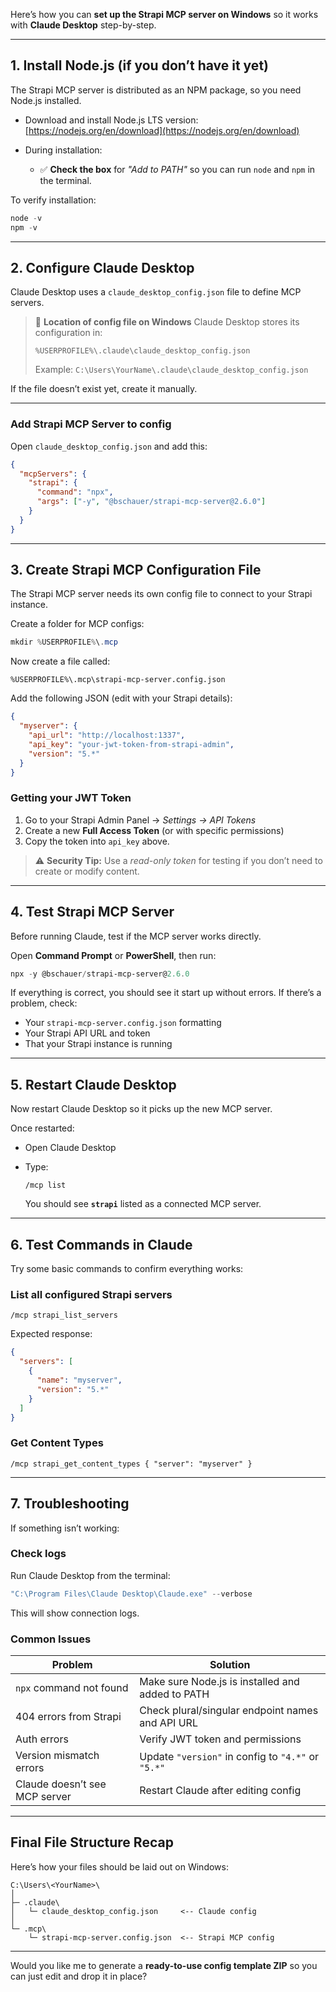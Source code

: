 Here’s how you can **set up the Strapi MCP server on Windows** so it works with **Claude Desktop** step-by-step.

---

## **1. Install Node.js (if you don’t have it yet)**

The Strapi MCP server is distributed as an NPM package, so you need Node.js installed.

* Download and install Node.js LTS version:
  [https://nodejs.org/en/download](https://nodejs.org/en/download)
* During installation:

  * ✅ **Check the box** for *"Add to PATH"* so you can run `node` and `npm` in the terminal.

To verify installation:

```powershell
node -v
npm -v
```

---

## **2. Configure Claude Desktop**

Claude Desktop uses a `claude_desktop_config.json` file to define MCP servers.

> 📂 **Location of config file on Windows**
> Claude Desktop stores its configuration in:
>
> ```
> %USERPROFILE%\.claude\claude_desktop_config.json
> ```
>
> Example: `C:\Users\YourName\.claude\claude_desktop_config.json`

If the file doesn’t exist yet, create it manually.

---

### **Add Strapi MCP Server to config**

Open `claude_desktop_config.json` and add this:

```json
{
  "mcpServers": {
    "strapi": {
      "command": "npx",
      "args": ["-y", "@bschauer/strapi-mcp-server@2.6.0"]
    }
  }
}
```

---

## **3. Create Strapi MCP Configuration File**

The Strapi MCP server needs its own config file to connect to your Strapi instance.

Create a folder for MCP configs:

```powershell
mkdir %USERPROFILE%\.mcp
```

Now create a file called:

```
%USERPROFILE%\.mcp\strapi-mcp-server.config.json
```

Add the following JSON (edit with your Strapi details):

```json
{
  "myserver": {
    "api_url": "http://localhost:1337",
    "api_key": "your-jwt-token-from-strapi-admin",
    "version": "5.*"
  }
}
```

### **Getting your JWT Token**

1. Go to your Strapi Admin Panel → *Settings → API Tokens*
2. Create a new **Full Access Token** (or with specific permissions)
3. Copy the token into `api_key` above.

> ⚠️ **Security Tip:**
> Use a *read-only token* for testing if you don’t need to create or modify content.

---

## **4. Test Strapi MCP Server**

Before running Claude, test if the MCP server works directly.

Open **Command Prompt** or **PowerShell**, then run:

```powershell
npx -y @bschauer/strapi-mcp-server@2.6.0
```

If everything is correct, you should see it start up without errors.
If there’s a problem, check:

* Your `strapi-mcp-server.config.json` formatting
* Your Strapi API URL and token
* That your Strapi instance is running

---

## **5. Restart Claude Desktop**

Now restart Claude Desktop so it picks up the new MCP server.

Once restarted:

* Open Claude Desktop
* Type:

  ```
  /mcp list
  ```

  You should see **`strapi`** listed as a connected MCP server.

---

## **6. Test Commands in Claude**

Try some basic commands to confirm everything works:

### **List all configured Strapi servers**

```
/mcp strapi_list_servers
```

Expected response:

```json
{
  "servers": [
    {
      "name": "myserver",
      "version": "5.*"
    }
  ]
}
```

### **Get Content Types**

```
/mcp strapi_get_content_types { "server": "myserver" }
```

---

## **7. Troubleshooting**

If something isn’t working:

### **Check logs**

Run Claude Desktop from the terminal:

```powershell
"C:\Program Files\Claude Desktop\Claude.exe" --verbose
```

This will show connection logs.

### **Common Issues**

| Problem                       | Solution                                           |
| ----------------------------- | -------------------------------------------------- |
| `npx` command not found       | Make sure Node.js is installed and added to PATH   |
| 404 errors from Strapi        | Check plural/singular endpoint names and API URL   |
| Auth errors                   | Verify JWT token and permissions                   |
| Version mismatch errors       | Update `"version"` in config to `"4.*"` or `"5.*"` |
| Claude doesn’t see MCP server | Restart Claude after editing config                |

---

## **Final File Structure Recap**

Here’s how your files should be laid out on Windows:

```
C:\Users\<YourName>\
│
├─ .claude\
│   └─ claude_desktop_config.json     <-- Claude config
│
└─ .mcp\
    └─ strapi-mcp-server.config.json  <-- Strapi MCP config
```

---

Would you like me to generate a **ready-to-use config template ZIP** so you can just edit and drop it in place?
